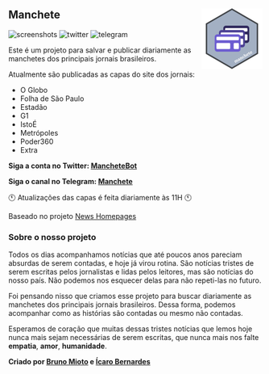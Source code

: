 
## Manchete <img src="man/figures/logo.png" align="right" height="120" />

<!-- badges: start -->

![screenshots](https://github.com/brunomioto/manchete/actions/workflows/screenshot_workflow.yml/badge.svg)
![twitter](https://github.com/brunomioto/manchete/actions/workflows/twitter_workflow.yaml/badge.svg)
![telegram](https://github.com/brunomioto/manchete/actions/workflows/telegram_workflow.yaml/badge.svg)

<!-- badges: end -->

Este é um projeto para salvar e publicar diariamente as manchetes dos
principais jornais brasileiros.

Atualmente são publicadas as capas do site dos jornais:

-   O Globo
-   Folha de São Paulo
-   Estadão
-   G1
-   IstoÉ
-   Metrópoles
-   Poder360
-   Extra

**Siga a conta no Twitter:
[MancheteBot](https://twitter.com/MancheteBot)**

**Siga o canal no Telegram: [Manchete](https://t.me/mancheteBR)**

🕚 Atualizações das capas é feita diariamente às 11H 🕚

Baseado no projeto [News
Homepages](https://palewi.re/docs/news-homepages/)

### Sobre o nosso projeto

Todos os dias acompanhamos notícias que até poucos anos pareciam
absurdas de serem contadas, e hoje já virou rotina. São notícias tristes
de serem escritas pelos jornalistas e lidas pelos leitores, mas são
notícias do nosso país. Não podemos nos esquecer delas para não
repeti-las no futuro.

Foi pensando nisso que criamos esse projeto para buscar diariamente as
manchetes dos principais jornais brasileiros. Dessa forma, podemos
acompanhar como as histórias são contadas ou mesmo não contadas.

Esperamos de coração que muitas dessas tristes notícias que lemos hoje
nunca mais sejam necessárias de serem escritas, que nunca mais nos falte
**empatia**, **amor**, **humanidade**.

**Criado por [Bruno Mioto](https://github.com/brunomioto) e [Ícaro
Bernardes](https://github.com/IcaroBernardes)**
